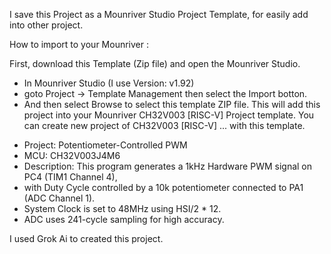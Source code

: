 
I save this Project as a Mounriver Studio Project Template, for easily add into other project.

How to import to your Mounriver :

First, download this Template (Zip file) and open the Mounriver Studio. 
- In Mounriver Studio (I use Version: v1.92)
- goto Project -> Template Management then select the Import botton.
- And then select Browse to select this template ZIP file.
This will add this project into your Mounriver CH32V003 [RISC-V] Project template.
You can create new project of CH32V003 [RISC-V] ... with this template.

 * Project: Potentiometer-Controlled PWM
 * MCU: CH32V003J4M6
 * Description: This program generates a 1kHz Hardware PWM signal on PC4 (TIM1 Channel 4),
 * with Duty Cycle controlled by a 10k potentiometer connected to PA1 (ADC Channel 1).
 * System Clock is set to 48MHz using HSI/2 * 12.
 * ADC uses 241-cycle sampling for high accuracy.

I used Grok Ai to created this project.
